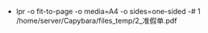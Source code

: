 

* lpr -o fit-to-page -o media=A4 -o sides=one-sided -# 1 /home/server/Capybara/files_temp/2_准假单.pdf

